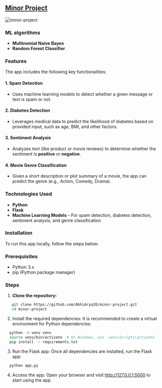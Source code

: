 ## [Minor Project](https://minor.abhiarya.in)

![minor-project](https://github.com/user-attachments/assets/7b0839f7-d420-47b6-a424-0dc7a7a2e866)

### ML algorithms

- **Multinomial Naive Bayes**
- **Random Forest Classifier**

### Features

The app includes the following key functionalities:

#### 1. **Spam Detection**
   - Uses machine learning models to detect whether a given message or text is spam or not.
   
#### 2. **Diabetes Detection**
   - Leverages medical data to predict the likelihood of diabetes based on provided input, such as age, BMI, and other factors.

#### 3. **Sentiment Analysis**
   - Analyzes text (like product or movie reviews) to determine whether the sentiment is **positive** or **negative**.

#### 4. **Movie Genre Classification**
   - Given a short description or plot summary of a movie, the app can predict the genre (e.g., Action, Comedy, Drama).

### Technologies Used

- **Python** 
- **Flask** 
- **Machine Learning Models** – For spam detection, diabetes detection, sentiment analysis, and genre classification

### Installation

To run this app locally, follow the steps below:

### Prerequisites

- Python 3.x
- pip (Python package manager)

### Steps

1. **Clone the repository:**
```bash
   git clone https://github.com/AbhiArya20/minor-project.git
   cd minor-project
```

2. Install the required dependencies: It is recommended to create a virtual environment for Python dependencies:
```bash
  python -m venv venv
  source venv/bin/activate  # On Windows, use `venv\Scripts\activate`
  pip install -r requirements.txt
```

3. Run the Flask app: Once all dependencies are installed, run the Flask app:

```bash
  python app.py
```

4. Access the app: Open your browser and visit http://127.0.0.1:5000 to start using the app.
